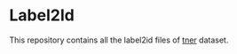 # Label2Id
This repository contains all the label2id files of [tner](https://huggingface.co/tner) dataset.